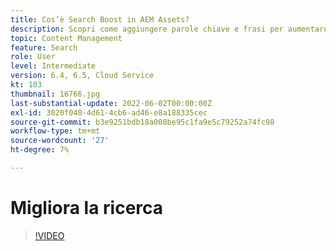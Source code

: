 ```yaml
---
title: Cos’è Search Boost in AEM Assets?
description: Scopri come aggiungere parole chiave e frasi per aumentare la rilevanza di una risorsa ai fini della ricerca in Adobe Experience Manager.
topic: Content Management
feature: Search
role: User
level: Intermediate
version: 6.4, 6.5, Cloud Service
kt: 103
thumbnail: 16766.jpg
last-substantial-update: 2022-06-02T00:00:00Z
exl-id: 3020f040-4d61-4cb6-ad46-e8a188335cec
source-git-commit: b3e9251bdb18a008be95c1fa9e5c79252a74fc98
workflow-type: tm+mt
source-wordcount: '27'
ht-degree: 7%

---
```


# Migliora la ricerca

>[!VIDEO](https://video.tv.adobe.com/v/16766?quality=12&learn=on)
